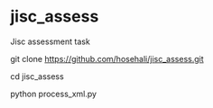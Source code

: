 # jisc_assess
Jisc assessment task

git clone https://github.com/hosehali/jisc_assess.git

cd jisc_assess

python process_xml.py